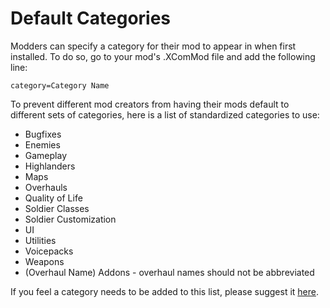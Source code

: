 # Default Categories

Modders can specify a category for their mod to appear in when first installed. To do so, go to your mod's .XComMod file and add the following line:

```
category=Category Name
```

To prevent different mod creators from having their mods default to different sets of categories, here is a list of standardized categories to use:

* Bugfixes
* Enemies
* Gameplay
* Highlanders
* Maps
* Overhauls
* Quality of Life
* Soldier Classes
* Soldier Customization
* UI
* Utilities
* Voicepacks
* Weapons
* (Overhaul Name) Addons - overhaul names should not be abbreviated

If you feel a category needs to be added to this list, please suggest it [here](https://trello.com/c/qofx1Sg2/23-category-suggestions).